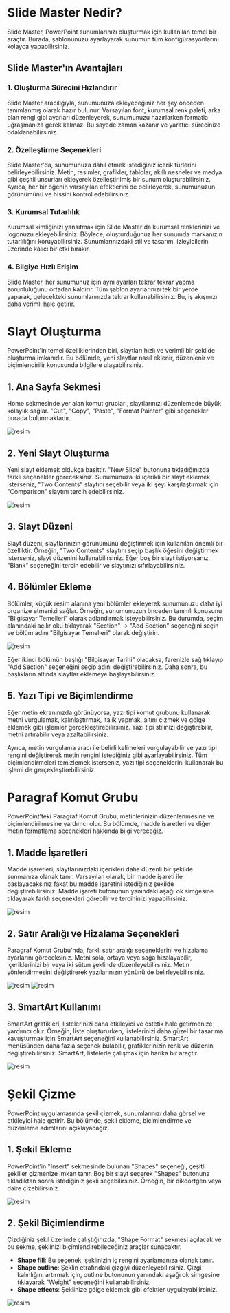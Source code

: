 # Slide Master Nedir?

Slide Master, PowerPoint sunumlarınızı oluşturmak için kullanılan temel bir araçtır. 
Burada, şablonunuzu ayarlayarak sunumun tüm konfigürasyonlarını kolayca yapabilirsiniz.

## Slide Master'ın Avantajları

### 1. Oluşturma Sürecini Hızlandırır

Slide Master aracılığıyla, sunumunuza ekleyeceğiniz her şey önceden tanımlanmış olarak hazır bulunur. 
Varsayılan font, kurumsal renk paleti, arka plan rengi gibi ayarları düzenleyerek, sunumunuzu hazırlarken formatla uğraşmanıza gerek kalmaz. 
Bu sayede zaman kazanır ve yaratıcı sürecinize odaklanabilirsiniz.

### 2. Özelleştirme Seçenekleri

Slide Master'da, sunumunuza dâhil etmek istediğiniz içerik türlerini belirleyebilirsiniz. 
Metin, resimler, grafikler, tablolar, akıllı nesneler ve medya gibi çeşitli unsurları ekleyerek özelleştirilmiş bir sunum oluşturabilirsiniz. 
Ayrıca, her bir öğenin varsayılan efektlerini de belirleyerek, sunumunuzun görünümünü ve hissini kontrol edebilirsiniz.

### 3. Kurumsal Tutarlılık

Kurumsal kimliğinizi yansıtmak için Slide Master'da kurumsal renklerinizi ve logonuzu ekleyebilirsiniz. 
Böylece, oluşturduğunuz her sunumda markanızın tutarlılığını koruyabilirsiniz. Sunumlarınızdaki stil ve tasarım, izleyicilerin üzerinde kalıcı bir etki bırakır.

### 4. Bilgiye Hızlı Erişim

Slide Master, her sunumunuz için aynı ayarları tekrar tekrar yapma zorunluluğunu ortadan kaldırır. 
Tüm şablon ayarlarınızı tek bir yerde yaparak, gelecekteki sunumlarınızda tekrar kullanabilirsiniz. Bu, iş akışınızı daha verimli hale getirir.

# Slayt Oluşturma

PowerPoint'in temel özelliklerinden biri, slaytları hızlı ve verimli bir şekilde oluşturma imkanıdır. 
Bu bölümde, yeni slaytlar nasıl eklenir, düzenlenir ve biçimlendirilir konusunda bilgilere ulaşabilirsiniz.

## 1. Ana Sayfa Sekmesi

Home sekmesinde yer alan komut grupları, slaytlarınızı düzenlemede büyük kolaylık sağlar. "Cut", "Copy", "Paste", "Format Painter" gibi seçenekler burada bulunmaktadır. 

![resim](https://i.ibb.co/R42cdQ7/9-Home.png)

## 2. Yeni Slayt Oluşturma

Yeni slayt eklemek oldukça basittir. "New Slide" butonuna tıkladığınızda farklı seçenekler göreceksiniz. 
Sunumunuza iki içerikli bir slayt eklemek isterseniz, "Two Contents" slaytını seçebilir veya iki şeyi karşılaştırmak için "Comparison" slaytını tercih edebilirsiniz.

![resim](https://i.ibb.co/c1VYZ6k/10-Yeni-Slayt.png)

## 3. Slayt Düzeni

Slayt düzeni, slaytlarınızın görünümünü değiştirmek için kullanılan önemli bir özelliktir. 
Örneğin, "Two Contents" slaytını seçip başlık öğesini değiştirmek isterseniz, slayt düzenini kullanabilirsiniz. 
Eğer boş bir slayt istiyorsanız, "Blank" seçeneğini tercih edebilir ve slaytınızı sıfırlayabilirsiniz.

## 4. Bölümler Ekleme

Bölümler, küçük resim alanına yeni bölümler ekleyerek sunumunuzu daha iyi organize etmenizi sağlar. 
Örneğin, sunumunuzun önceden tanımlı konusunu "Bilgisayar Temelleri" olarak adlandırmak isteyebilirsiniz. 
Bu durumda, seçim alanındaki açılır oku tıklayarak "Section" -> "Add Section" seçeneğini seçin ve bölüm adını "Bilgisayar Temelleri" olarak değiştirin.

![resim](https://i.ibb.co/fYZ2X2h/11-Section.png)

Eğer ikinci bölümün başlığı "Bilgisayar Tarihi" olacaksa, farenizle sağ tıklayıp "Add Section" seçeneğini seçip adını değiştirebilirsiniz. 
Daha sonra, bu başlıkların altında slaytlar eklemeye başlayabilirsiniz.

## 5. Yazı Tipi ve Biçimlendirme

Eğer metin ekranınızda görünüyorsa, yazı tipi komut grubunu kullanarak metni vurgulamak, kalınlaştırmak, italik yapmak, altını çizmek ve gölge eklemek gibi işlemler gerçekleştirebilirsiniz. 
Yazı tipi stilinizi değiştirebilir, metni artırabilir veya azaltabilirsiniz.

Ayrıca, metin vurgulama aracı ile belirli kelimeleri vurgulayabilir ve yazı tipi rengini değiştirerek metin rengini istediğiniz gibi ayarlayabilirsiniz. 
Tüm biçimlendirmeleri temizlemek isterseniz, yazı tipi seçeneklerini kullanarak bu işlemi de gerçekleştirebilirsiniz.

# Paragraf Komut Grubu

PowerPoint’teki Paragraf Komut Grubu, metinlerinizin düzenlenmesine ve biçimlendirilmesine yardımcı olur. 
Bu bölümde, madde işaretleri ve diğer metin formatlama seçenekleri hakkında bilgi vereceğiz.

## 1. Madde İşaretleri

Madde işaretleri, slaytlarınızdaki içerikleri daha düzenli bir şekilde sunmanıza olanak tanır. 
Varsayılan olarak, bir madde işareti ile başlayacaksınız fakat bu madde işaretini istediğiniz şekilde değiştirebilirsiniz. 
Madde işareti butonunun yanındaki aşağı ok simgesine tıklayarak farklı seçenekleri görebilir ve tercihinizi yapabilirsiniz.

![resim](https://i.ibb.co/SQBbmVY/13-Maddeler.png)

## 2. Satır Aralığı ve Hizalama Seçenekleri

Paragraf Komut Grubu'nda, farklı satır aralığı seçeneklerini ve hizalama ayarlarını göreceksiniz. 
Metni sola, ortaya veya sağa hizalayabilir, içeriklerinizi bir veya iki sütun şeklinde düzenleyebilirsiniz. Metin yönlendirmesini değiştirerek yazılarınızın yönünü de belirleyebilirsiniz.

![resim](https://i.ibb.co/y5BSnZM/14-Hizalama.png)
![resim](https://i.ibb.co/5TvfSZ4/15-Yaz-Aral-g.png)

## 3. SmartArt Kullanımı

SmartArt grafikleri, listelerinizi daha etkileyici ve estetik hale getirmenize yardımcı olur. 
Örneğin, liste oluştururken, listelerinizi daha güzel bir tasarıma kavuşturmak için SmartArt seçeneğini kullanabilirsiniz. 
SmartArt menüsünden daha fazla seçenek bulabilir, grafiklerinizin renk ve düzenini değiştirebilirsiniz. SmartArt, listelerle çalışmak için harika bir araçtır.

![resim](https://i.ibb.co/pdNg1QR/16-Smart-Art.png)

# Şekil Çizme

PowerPoint uygulamasında şekil çizmek, sunumlarınızı daha görsel ve etkileyici hale getirir. Bu bölümde, şekil ekleme, biçimlendirme ve düzenleme adımlarını açıklayacağız.

## 1. Şekil Ekleme

PowerPoint’in "Insert" sekmesinde bulunan "Shapes" seçeneği, çeşitli şekiller çizmenize imkan tanır. 
Boş bir slayt seçerek "Shapes" butonuna tıkladıktan sonra istediğiniz şekli seçebilirsiniz. Örneğin, bir dikdörtgen veya daire çizebilirsiniz. 

![resim](https://i.ibb.co/n8xrsw1/17-ekiller.png)

## 2. Şekil Biçimlendirme

Çizdiğiniz şekil üzerinde çalıştığınızda, "Shape Format" sekmesi açılacak ve bu sekme, şeklinizi biçimlendirebileceğiniz araçlar sunacaktır. 

- **Shape fill**: Bu seçenek, şeklinizin iç rengini ayarlamanıza olanak tanır.
- **Shape outline**: Şeklin etrafındaki çizgiyi düzenleyebilirsiniz. Çizgi kalınlığını artırmak için, outline butonunun yanındaki aşağı ok simgesine tıklayarak "Weight" seçeneğini kullanabilirsiniz.
- **Shape effects**: Şeklinize gölge eklemek gibi efektler uygulayabilirsiniz.

![resim](https://i.ibb.co/Dpj6gZG/18-ekil-zelle-tirme.png)

